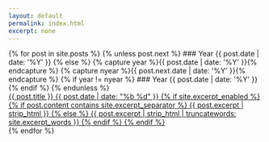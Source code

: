 ```yaml
---
layout: default
permalink: index.html
excerpt: none
---
```


<div class="index" markdown="1">
{% for post in site.posts %}
	{% unless post.next %}
### Year {{ post.date | date: '%Y' }}
	{% else %}
		{% capture year %}{{ post.date | date: '%Y' }}{% endcapture %}
		{% capture nyear %}{{ post.next.date | date: '%Y' }}{% endcapture %}
		{% if year != nyear %}
### Year {{ post.date | date: '%Y' }}
		{% endif %}
	{% endunless %}
<div markdown="0">
<a href="{{ post.url | prepend: site.baseurl }}.html">
<span class="post-list-metadata">
<span class="post-list-title">{{ post.title }}</span>           
<span class="post-list-date">{{ post.date | date: "%b %d" }}</span>
<span class="post-list-div"></span>
            {% if site.excerpt_enabled %}
<span class="post-list-excerpt">
                {% if post.content contains site.excerpt_separator %}
                    {{ post.excerpt | strip_html }}
                {% else %}
                    {{ post.excerpt | strip_html | truncatewords: site.excerpt_words }}
                {% endif %}
</span>
            {% endif %}
</span>
</a>
</div>
{% endfor %}
</div>
